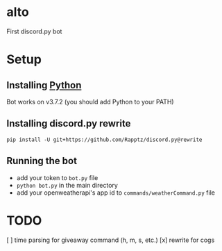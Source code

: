 # alto
First discord.py bot

# Setup

## Installing [Python](https://www.python.org/downloads/)
Bot works on v3.7.2 (you should add Python to your PATH)

## Installing discord.py rewrite
`pip install -U git+https://github.com/Rapptz/discord.py@rewrite`

## Running the bot
- add your token to `bot.py` file
- `python bot.py` in the main directory
- add your openweatherapi's app id to `commands/weatherCommand.py` file

# TODO
[ ] time parsing for giveaway command (h, m, s, etc.)
[x] rewrite for cogs